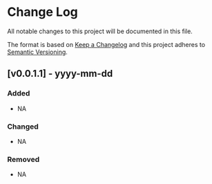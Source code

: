 # Change Log

All notable changes to this project will be documented in this file.

The format is based on [Keep a Changelog](http://keepachangelog.com/) and this project adheres to [Semantic Versioning](http://semver.org/).

## [v0.0.1.1] - yyyy-mm-dd

### Added
  - NA

### Changed
  - NA

### Removed
  - NA

